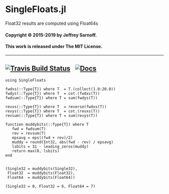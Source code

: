 # SingleFloats.jl
Float32 results are computed using Float64s

#### Copyright © 2015-2019 by Jeffrey Sarnoff.
####  This work is released under The MIT License.

----
[![Travis Build Status](https://travis-ci.org/JeffreySarnoff/SingleFloats.jl.svg?branch=master)](https://travis-ci.org/JeffreySarnoff/SingleFloats.jl)&nbsp;&nbsp;&nbsp;[![Docs](https://img.shields.io/badge/docs-stable-blue.svg)](http://jeffreysarnoff.github.io/SingleFloats.jl/stable/)
----

```
using SingleFloats

fwdxs(::Type{T}) where T  = T.(collect(1.0:20.0))
fwdys(::Type{T}) where T  = cot.(fwdxs(T))
fwdsum(::Type{T}) where T = sum(fwdys(T))

revxs(::Type{T}) where T  = reverse(fwdxs(T))
revys(::Type{T}) where T  = cot.(revxs(T))
revsum(::Type{T}) where T = sum(revys(T))

function muddybits(::Type{T}) where T
   fwd = fwdsum(T)
   rev = revsum(T)
   epsavg = eps((fwd + rev)/2)
   muddy = round(Int32, abs(fwd - rev) / epsavg)
   lsbits = 31 - leading_zeros(muddy)
   return max(0, lsbits)
end


(Single32 = muddybits(Single32),
 Float32  = muddybits(Float32),
 Float64  = muddybits(Float64))

(Single32 = 0, Float32 = 6, Float64 = 7)


```
